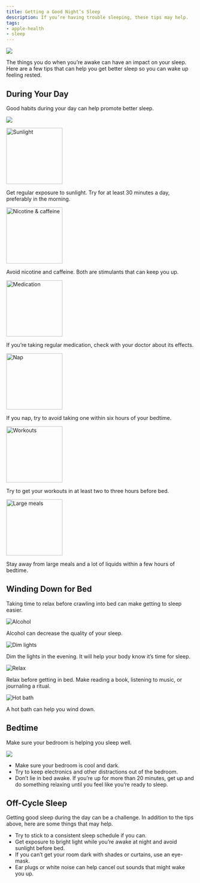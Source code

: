 ```yaml
---
title: Getting a Good Night’s Sleep
description: If you’re having trouble sleeping, these tips may help.
tags:
- apple-health
- sleep
---
```


![](/images/Eucalyptus-Sleep_Article_illustration.jpg)

The things you do when you’re awake can have an impact on your sleep. Here are a few tips that can help you get better sleep so you can wake up feeling rested.


## During Your Day

Good habits during your day can help promote better sleep.

![](/images/apphth-skyinline.jpg)

<div class="row">
    <div class="col col-2">
        <img src="/images/During_Day_Sunlight.svg" alt="Sunlight" width="150" />
    </div>
    <div class="col col-10 d-flex align-items-center">
        <p>Get regular exposure to sunlight. Try for at least 30 minutes a day, preferably in the morning.</p>
    </div>
    <div class="col col-2">
        <img src="/images/During_Day_Nicotine&Caffeine.svg" alt="Nicotine & caffeine" width="150" />
    </div>
    <div class="col col-10 d-flex align-items-center">
        <p>Avoid nicotine and caffeine. Both are stimulants that can keep you up.</p>
    </div>
    <div class="col col-2">
        <img src="/images/During_Day_medication.svg" alt="Medication" width="150" />
    </div>
    <div class="col col-10 d-flex align-items-center">
        <p>If you’re taking regular medication, check with your doctor about its effects.</p>
    </div>
    <div class="col col-2">
        <img src="/images/During_Day_Nap.svg" alt="Nap" width="150" />
    </div>
    <div class="col col-10 d-flex align-items-center">
        <p>If you nap, try to avoid taking one within six hours of your bedtime.</p>
    </div>
    <div class="col col-2">
        <img src="/images/During_Day_Workouts.svg" alt="Workouts" width="150" />
    </div>
    <div class="col col-10 d-flex align-items-center">
        <p>Try to get your workouts in at least two to three hours before bed.</p>
    </div>
    <div class="col col-2">
        <img src="/images/During_Day_LargeMeals.svg" alt="Large meals" width="150" />
    </div>
    <div class="col col-10 d-flex align-items-center">
        <p>Stay away from large meals and a lot of liquids within a few hours of bedtime.</p>
    </div>
</div>

## Winding Down for Bed

Taking time to relax before crawling into bed can make getting to sleep easier.

<div class="row">
    <div class="col col-2">
        <img src="/images/WindingDown_Alcohol.svg" alt="Alcohol" />
    </div>
    <div class="col col-10 d-flex align-items-center">
        <p>Alcohol can decrease the quality of your sleep.</p>
    </div>
    <div class="col col-2">
        <img src="/images/WindingDown_DimLights.svg" alt="Dim lights" />
    </div>
    <div class="col col-10 d-flex align-items-center">
        <p>Dim the lights in the evening. It will help your body know it’s time for sleep.</p>
    </div>
    <div class="col col-2">
        <img src="/images/WindingDown_Relax.svg" alt="Relax" />
    </div>
    <div class="col col-10 d-flex align-items-center">
        <p>Relax before getting in bed. Make reading a book, listening to music, or journaling a ritual.</p>
    </div>
    <div class="col col-2">
        <img src="/images/WindingDown_HotBath.svg" alt="Hot bath" />
    </div>
    <div class="col col-10 d-flex align-items-center">
        <p>A hot bath can help you wind down.</p>
    </div>
</div>

## Bedtime

Make sure your bedroom is helping you sleep well.

![](/images/Moon-bedroom.jpg)

- Make sure your bedroom is cool and dark.
- Try to keep electronics and other distractions out of the bedroom.
- Don’t lie in bed awake. If you’re up for more than 20 minutes, get up and do something relaxing until you feel like you’re ready to sleep.


## Off-Cycle Sleep

Getting good sleep during the day can be a challenge. In addition to the tips above, here are some things that may help.

- Try to stick to a consistent sleep schedule if you can.
- Get exposure to bright light while you’re awake at night and avoid sunlight before bed.
- If you can’t get your room dark with shades or curtains, use an eye-mask.
- Ear plugs or white noise can help cancel out sounds that might wake you up.
